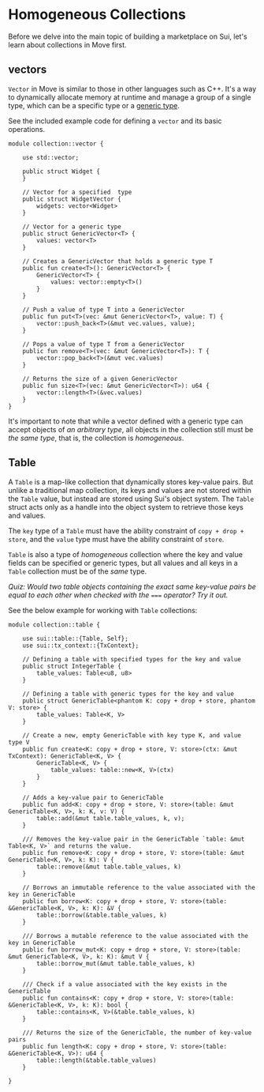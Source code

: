 # Homogeneous Collections 

Before we delve into the main topic of building a marketplace on Sui, let's learn about collections in Move first. 

## vectors

`Vector` in Move is similar to those in other languages such as C++. It's a way to dynamically allocate memory at runtime and manage a group of a single type, which can be a specific type or a [generic type](../../unit-three/lessons/2_intro_to_generics.md). 

See the included example code for defining a `vector` and its basic operations. 

```move
module collection::vector {

    use std::vector;

    public struct Widget {
    }

    // Vector for a specified  type
    public struct WidgetVector {
        widgets: vector<Widget>
    }

    // Vector for a generic type 
    public struct GenericVector<T> {
        values: vector<T>
    }

    // Creates a GenericVector that holds a generic type T
    public fun create<T>(): GenericVector<T> {
        GenericVector<T> {
            values: vector::empty<T>()
        }
    }

    // Push a value of type T into a GenericVector
    public fun put<T>(vec: &mut GenericVector<T>, value: T) {
        vector::push_back<T>(&mut vec.values, value);
    }

    // Pops a value of type T from a GenericVector
    public fun remove<T>(vec: &mut GenericVector<T>): T {
        vector::pop_back<T>(&mut vec.values)
    }

    // Returns the size of a given GenericVector
    public fun size<T>(vec: &mut GenericVector<T>): u64 {
        vector::length<T>(&vec.values)
    }
}

```

It's important to note that while a vector defined with a generic type can accept objects of _an arbitrary type_, all objects in the collection still must be _the same type_, that is, the collection is _homogeneous_. 

## Table

A `Table` is a map-like collection that dynamically stores key-value pairs. But unlike a traditional map collection, its keys and values are not stored within the `Table` value, but instead are stored using Sui's object system. The `Table` struct acts only as a handle into the object system to retrieve those keys and values. 

The `key` type of a `Table` must have the ability constraint of `copy + drop + store`, and the `value` type must have the ability constraint of `store`. 

`Table` is also a type of _homogeneous_ collection where the key and value fields can be specified or generic types, but all values and all keys in a `Table` collection must be of the _same_ type. 

*Quiz: Would two table objects containing the exact same key-value pairs be equal to each other when checked with the `===` operator? Try it out.*

See the below example for working with `Table` collections:

```move
module collection::table {

    use sui::table::{Table, Self};
    use sui::tx_context::{TxContext};

    // Defining a table with specified types for the key and value
    public struct IntegerTable {
        table_values: Table<u8, u8>
    }

    // Defining a table with generic types for the key and value 
    public struct GenericTable<phantom K: copy + drop + store, phantom V: store> {
        table_values: Table<K, V>
    }

    // Create a new, empty GenericTable with key type K, and value type V
    public fun create<K: copy + drop + store, V: store>(ctx: &mut TxContext): GenericTable<K, V> {
        GenericTable<K, V> {
            table_values: table::new<K, V>(ctx)
        }
    }

    // Adds a key-value pair to GenericTable
    public fun add<K: copy + drop + store, V: store>(table: &mut GenericTable<K, V>, k: K, v: V) {
        table::add(&mut table.table_values, k, v);
    }

    /// Removes the key-value pair in the GenericTable `table: &mut Table<K, V>` and returns the value.   
    public fun remove<K: copy + drop + store, V: store>(table: &mut GenericTable<K, V>, k: K): V {
        table::remove(&mut table.table_values, k)
    }

    // Borrows an immutable reference to the value associated with the key in GenericTable
    public fun borrow<K: copy + drop + store, V: store>(table: &GenericTable<K, V>, k: K): &V {
        table::borrow(&table.table_values, k)
    }

    /// Borrows a mutable reference to the value associated with the key in GenericTable
    public fun borrow_mut<K: copy + drop + store, V: store>(table: &mut GenericTable<K, V>, k: K): &mut V {
        table::borrow_mut(&mut table.table_values, k)
    }

    /// Check if a value associated with the key exists in the GenericTable
    public fun contains<K: copy + drop + store, V: store>(table: &GenericTable<K, V>, k: K): bool {
        table::contains<K, V>(&table.table_values, k)
    }

    /// Returns the size of the GenericTable, the number of key-value pairs
    public fun length<K: copy + drop + store, V: store>(table: &GenericTable<K, V>): u64 {
        table::length(&table.table_values)
    }

}
```
